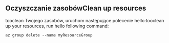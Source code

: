 ## <a name="clean-up-resources"></a><span data-ttu-id="82b7c-101">Oczyszczanie zasobów</span><span class="sxs-lookup"><span data-stu-id="82b7c-101">Clean up resources</span></span>

<span data-ttu-id="82b7c-102">tooclean Twojego zasobów, uruchom następujące polecenie hello:</span><span class="sxs-lookup"><span data-stu-id="82b7c-102">tooclean up your resources, run hello following command:</span></span>

```azurecli-interactive
az group delete --name myResourceGroup
```
